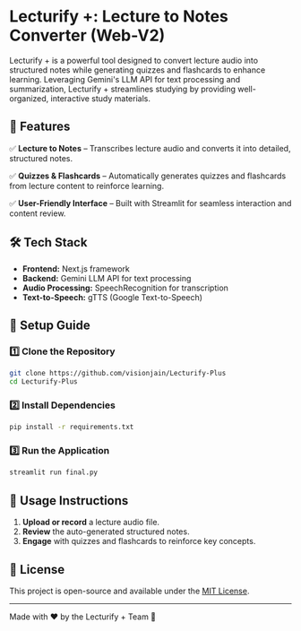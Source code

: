 # Lecturify +: Lecture to Notes Converter (Web-V2)

Lecturify + is a powerful tool designed to convert lecture audio into structured notes while generating quizzes and flashcards to enhance learning. Leveraging Gemini's LLM API for text processing and summarization, Lecturify + streamlines studying by providing well-organized, interactive study materials.

## 🚀 Features

✅ **Lecture to Notes** – Transcribes lecture audio and converts it into detailed, structured notes.

✅ **Quizzes & Flashcards** – Automatically generates quizzes and flashcards from lecture content to reinforce learning.

✅ **User-Friendly Interface** – Built with Streamlit for seamless interaction and content review.

## 🛠 Tech Stack

- **Frontend:** Next.js framework
- **Backend:** Gemini LLM API for text processing
- **Audio Processing:** SpeechRecognition for transcription
- **Text-to-Speech:** gTTS (Google Text-to-Speech)

## 📌 Setup Guide

### 1️⃣ Clone the Repository
```sh
git clone https://github.com/visionjain/Lecturify-Plus
cd Lecturify-Plus
```

### 2️⃣ Install Dependencies
```sh
pip install -r requirements.txt
```

### 3️⃣ Run the Application
```sh
streamlit run final.py
```

## 🎯 Usage Instructions

1. **Upload or record** a lecture audio file.
2. **Review** the auto-generated structured notes.
3. **Engage** with quizzes and flashcards to reinforce key concepts.

## 📜 License
This project is open-source and available under the [MIT License](LICENSE).

---

Made with ❤️ by the Lecturify + Team 🚀
